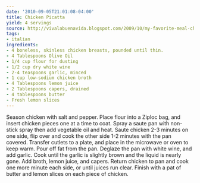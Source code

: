 ```yaml
---
date: '2010-09-05T21:01:08-04:00'
title: Chicken Picatta
yield: 4 servings
source: http://vivalabuenavida.blogspot.com/2009/10/my-favorite-meal-chicken-picatta.html
tags:
- italian
ingredients:
- 4 boneless, skinless chicken breasts, pounded until thin.
- 4 Tablespoons Olive Oil
- 1/4 cup flour for dusting
- 1/2 cup dry white wine
- 2-4 teaspoons garlic, minced
- 1 cup low-sodium chicken broth
- 4 Tablespoons lemon juice
- 2 Tablespoons capers, drained
- 4 tablespoons butter
- Fresh lemon slices
---
```


Season chicken with salt and pepper. Place flour into a Ziploc bag, and
insert chicken pieces one at a time to coat. Spray a saute pan with
non-stick spray then add vegetable oil and heat. Saute chicken 2-3 minutes
on one side, flip over and cook the other side 1-2 minutes with the pan
covered. Transfer cutlets to a plate, and place in the microwave or oven to
keep warm. Pour off fat from the pan. Deglaze the pan with white wine, and
add garlic. Cook until the garlic is slightly brown and the liquid is nearly
gone. Add broth, lemon juice, and capers. Return chicken to pan and cook one
more minute each side, or until juices run clear. Finish with a pat of
butter and lemon slices on each piece of chicken.
